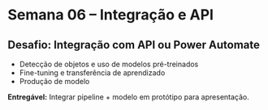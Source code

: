# Semana 06 – Integração e API

## Desafio: Integração com API ou Power Automate

- Detecção de objetos e uso de modelos pré-treinados
- Fine-tuning e transferência de aprendizado
- Produção de modelo

**Entregável:** Integrar pipeline + modelo em protótipo para apresentação.
